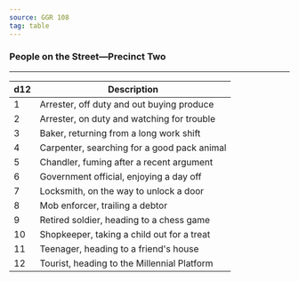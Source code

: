 ```yaml
---
source: GGR 108
tag: table
---
```


### People on the Street—Precinct Two
---
|d12|Description|
|----|------------|
|1|Arrester, off duty and out buying produce|
|2|Arrester, on duty and watching for trouble|
|3|Baker, returning from a long work shift|
|4|Carpenter, searching for a good pack animal|
|5|Chandler, fuming after a recent argument|
|6|Government official, enjoying a day off|
|7|Locksmith, on the way to unlock a door|
|8|Mob enforcer, trailing a debtor|
|9|Retired soldier, heading to a chess game|
|10|Shopkeeper, taking a child out for a treat|
|11|Teenager, heading to a friend's house|
|12|Tourist, heading to the Millennial Platform|
